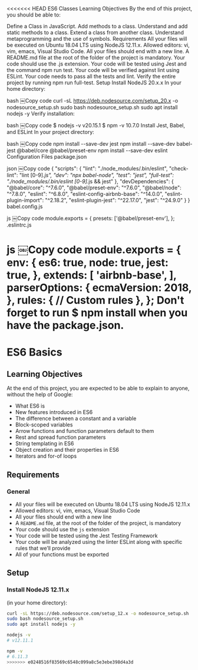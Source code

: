 <<<<<<< HEAD
ES6 Classes
Learning Objectives
By the end of this project, you should be able to:

Define a Class in JavaScript.
Add methods to a class.
Understand and add static methods to a class.
Extend a class from another class.
Understand metaprogramming and the use of symbols.
Requirements
All your files will be executed on Ubuntu 18.04 LTS using NodeJS 12.11.x.
Allowed editors: vi, vim, emacs, Visual Studio Code.
All your files should end with a new line.
A README.md file at the root of the folder of the project is mandatory.
Your code should use the .js extension.
Your code will be tested using Jest and the command npm run test.
Your code will be verified against lint using ESLint.
Your code needs to pass all the tests and lint. Verify the entire project by running npm run full-test.
Setup
Install NodeJS 20.x.x
In your home directory:

bash
￼Copy code
curl -sL https://deb.nodesource.com/setup_20.x -o nodesource_setup.sh
sudo bash nodesource_setup.sh
sudo apt install nodejs -y
Verify installation:

bash
￼Copy code
$ nodejs -v
v20.15.1
$ npm -v
10.7.0
Install Jest, Babel, and ESLint
In your project directory:

bash
￼Copy code
npm install --save-dev jest
npm install --save-dev babel-jest @babel/core @babel/preset-env
npm install --save-dev eslint
Configuration Files
package.json

json
￼Copy code
{
  "scripts": {
    "lint": "./node_modules/.bin/eslint",
    "check-lint": "lint [0-9]*.js",
    "dev": "npx babel-node",
    "test": "jest",
    "full-test": "./node_modules/.bin/eslint [0-9]*.js && jest"
  },
  "devDependencies": {
    "@babel/core": "^7.6.0",
    "@babel/preset-env": "^7.6.0",
    "@babel/node": "^7.8.0",
    "eslint": "^6.8.0",
    "eslint-config-airbnb-base": "^14.0.0",
    "eslint-plugin-import": "^2.18.2",
    "eslint-plugin-jest": "^22.17.0",
    "jest": "^24.9.0"
  }
}
babel.config.js

js
￼Copy code
module.exports = {
  presets: ['@babel/preset-env'],
};
.eslintrc.js

js
￼Copy code
module.exports = {
  env: {
    es6: true,
    node: true,
    jest: true,
  },
  extends: [
    'airbnb-base',
  ],
  parserOptions: {
    ecmaVersion: 2018,
  },
  rules: {
    // Custom rules
  },
};
Don't forget to run $ npm install when you have the package.json.
=======
# ES6 Basics

## Learning Objectives

At the end of this project, you are expected to be able to explain to anyone, without the help of Google:

- What ES6 is
- New features introduced in ES6
- The difference between a constant and a variable
- Block-scoped variables
- Arrow functions and function parameters default to them
- Rest and spread function parameters
- String templating in ES6
- Object creation and their properties in ES6
- Iterators and for-of loops

## Requirements

### General

- All your files will be executed on Ubuntu 18.04 LTS using NodeJS 12.11.x
- Allowed editors: vi, vim, emacs, Visual Studio Code
- All your files should end with a new line
- A `README.md` file, at the root of the folder of the project, is mandatory
- Your code should use the `js` extension
- Your code will be tested using the Jest Testing Framework
- Your code will be analyzed using the linter ESLint along with specific rules that we’ll provide
- All of your functions must be exported

## Setup

### Install NodeJS 12.11.x

(in your home directory):

```bash
curl -sL https://deb.nodesource.com/setup_12.x -o nodesource_setup.sh
sudo bash nodesource_setup.sh
sudo apt install nodejs -y

nodejs -v
# v12.11.1

npm -v
# 6.11.3
>>>>>>> e0248516f83569c6548c099a8c5e3ebe398d4a3d

